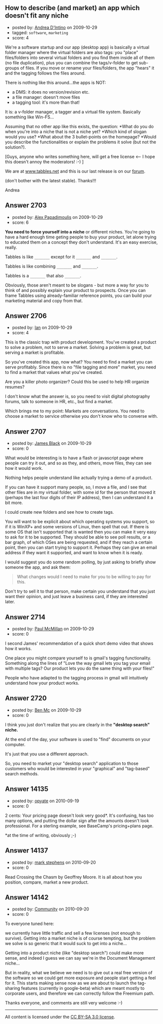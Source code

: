 ## How to describe (and market) an app which doesn't fit any niche

- posted by: [Andrea D'Intino](https://stackexchange.com/users/-1/1175-andrea-d-intino) on 2009-10-29
- tagged: `software`, `marketing`
- score: 4

We're a software startup and our app (desktop app) is basically a virtual folder manager where the virtual folders are also tags: you "place" files/folders into several virtual folders and you find them inside all of them (no file duplication), plus you can combine the tags/v-folder to get sub-groups of files. 
If you move or rename your files/folders, the app "hears" it and the tagging follows the files around.

There is nothing like this around...the apps is NOT:
- a DMS: it does no version/revision etc.
- a file manager: doesn't move files
- a tagging tool: it's more than that!

It is: a v-folder manager, a tagger and a virtual file system. Basically something like Win-FS...

Assuming that no other app like this exists, the question: 
*What do you do when you're into a niche that is not a niche yet? 
*Which kind of slogan would you use? 
*What about the 3 bullet-points on the homepage? 
*Would you describe the functionalities or explain the problems it solve (but not the solution?).

[Guys, anyone who writes something here, will get a free license <-- I hope this doesn't annoy the moderators! :-) ]

We are at www.tabbles.net and this is our last release is on our [forum][2].

 (don't bother with the latest stable). Thanks!!! 

Andrea


  [1]: http://www.tabbles.net
  [2]: http://www.tabbles.net/forum/viewtopic.php?f=10&t=141#p596
  [3]: http://www.tabbles.net/forum/viewtopic.php?f=10&t=141#p596


## Answer 2703

- posted by: [Alex Papadimoulis](https://stackexchange.com/users/-1/123-alex-papadimoulis) on 2009-10-29
- score: 6

**You need to force yourself into a niche** or different niches. You're going to have a hard enough time geting people to buy your product, let alone trying to educated them on a concept they don't understand. It's an easy exercise, really.

Tabbles is like `_______` except for it `_______` and `_______`.

Tabbles is like combining `_______` and `_______`.

Tabbles is a `_______` that also `_______`.

Obviously, those aren't meant to be slogans - but more a way for you to think of and possibly explain your product to prospects. Once you can frame Tabbles using already-familiar reference points, you can build your marketing material and copy from that.


## Answer 2706

- posted by: [Ian](https://stackexchange.com/users/-1/1110-ian) on 2009-10-29
- score: 4

This is the classic trap with product development.  You've created a product to solve a problem, not to serve a market.  Solving a problem is great, but serving a market is profitable.

So you've created this app, now what?  You need to find a market you can serve profitably.  Since there is no "file tagging and more" market, you need to find a market that values what you've created.

Are you a killer photo organizer?  Could this be used to help HR organize resumes?  

I don't know what the answer is, so you need to visit digital photography forums, talk to someone in HR, etc., but find a market.  

Which brings me to my point: Markets are conversations.  You need to choose a market to service otherwise you don't know who to converse with.



## Answer 2707

- posted by: [James Black](https://stackexchange.com/users/-1/1074-james-black) on 2009-10-29
- score: 0

What would be interesting is to have a flash or javascript page where people can try it out, and so as they, and others, move files, they can see how it would work.

Nothing helps people understand like actually trying a demo of a product.

If you can have it support many people, so, I move a file, and I see that other files are in my virtual folder, with some id for the person that moved it (perhaps the last four digits of their IP address), then I can understand it a bit more.

I could create new folders and see how to create tags.

You will want to be explicit about which operating systems you support, so if it is WinXP+ and some versions of Linux, then spell that out.  If there is some OS that isn't supported that is wanted then you can make it very easy to ask for it to be supported.  They should be able to see poll results, or a bar graph, of which OSes are being requested, and if they reach a certain point, then you can start trying to support it.  Perhaps they can give an email address if they want it supported, and want to know when it is ready.

I would suggest you do some random polling, by just asking to briefly show someone the app, and ask them:

> What changes would I need to make for
> you to be willing to pay for this.

Don't try to sell it to that person, make certain you understand that you just want their opinion, and just leave a business card, if they are interested later.



## Answer 2714

- posted by: [Paul McMillan](https://stackexchange.com/users/-1/1126-paul-mcmillan) on 2009-10-29
- score: 0

I second James' recommendation of a quick short demo video that shows how it works.

One place you might compare yourself to is gmail's tagging functionality. Something along the lines of "Love the way gmail lets you tag your email with multiple tags? Our product lets you do the same thing with your files!"

People who have adapted to the tagging process in gmail will intuitively understand how your product works.


## Answer 2720

- posted by: [Ben Mc](https://stackexchange.com/users/-1/190-ben-mc) on 2009-10-29
- score: 0

I think you just don't realize that you are clearly in the **"desktop search" niche.**  

At the end of the day, your software is used to "find" documents on your computer.

It's just that you use a different approach.

So, you need to market your "desktop search" application to those customers who would be interested in your "graphical" and "tag-based" search methods.


## Answer 14135

- posted by: [opyate](https://stackexchange.com/users/-1/4187-opyate) on 2010-09-19
- score: 0

2 cents: Your pricing page doesn't look very good*. It's confusing, has too many options, and putting the dollar sign after the amounts doesn't look professional.
For a sterling example, see BaseCamp's pricing+plans page.

*at the time of writing, obviously ;-)


## Answer 14137

- posted by: [mark stephens](https://stackexchange.com/users/-1/212-mark-stephens) on 2010-09-20
- score: 0

Read Crossing the Chasm by Geoffrey Moore. It is all about how you position, compare, market a new product.


## Answer 14142

- posted by: [Community](https://stackexchange.com/users/-1/-1-community) on 2010-09-20
- score: 0

To everyone tuned here:

we currently have little traffic and sell a few licenses (not enough to survive). Getting into a market niche is of course tempting, but the problem we solve is so generic that it would suck to get into a niche...

Getting into a product niche (like "desktop search") could make more sense, and indeed I guess we can say we're in the Document Management niche...

But in reality, what we believe we need is to give out a real free version of the software so we could get more exposure and people start getting a feel for it. This starts making sense now as we are about to launch the tag-sharing features (currently in google-beta) which are meant mostly to corporate users, and therefore we can correctly follow the Freemium  path.

Thanks everyone, and comments are still very welcome :-)



---

All content is licensed under the [CC BY-SA 3.0 license](https://creativecommons.org/licenses/by-sa/3.0/).
